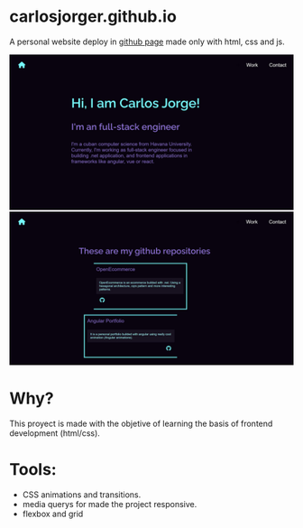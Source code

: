 # carlosjorger.github.io
A personal website deploy in [github page](https://carlosjorger.github.io/) made only with html, css and js.

![demo](./images/demo.jpg)
![demo](./images/demo2.jpg)

# Why?
This proyect is made with the objetive of learning the basis of frontend development (html/css).
# Tools:
- CSS animations and transitions.
- media querys for made the project responsive.
- flexbox and grid